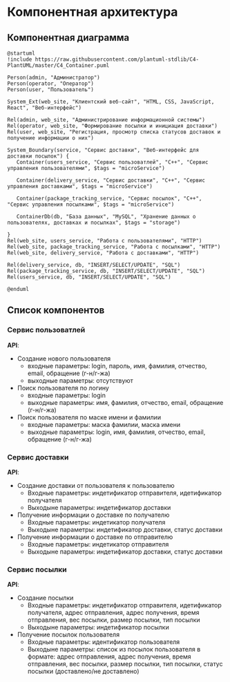 # Компонентная архитектура
<!-- Состав и взаимосвязи компонентов системы между собой и внешними системами с указанием протоколов, ключевые технологии, используемые для реализации компонентов.
Диаграмма контейнеров C4 и текстовое описание. 
-->
## Компонентная диаграмма

```plantuml
@startuml
!include https://raw.githubusercontent.com/plantuml-stdlib/C4-PlantUML/master/C4_Container.puml

Person(admin, "Администратор")
Person(operator, "Оператор")
Person(user, "Пользователь")

System_Ext(web_site, "Клиентский веб-сайт", "HTML, CSS, JavaScript, React", "Веб-интерфейс")

Rel(admin, web_site, "Администрирование информационной системы")
Rel(operator, web_site, "Формирование посылки и инициация доставки")
Rel(user, web_site, "Регистрация, просмотр списка статусов доставок и получение информации о них")

System_Boundary(service, "Сервис доставки", "Веб-интерфейс для доставки посылок") {
   Container(users_service, "Сервис пользоватлей", "C++", "Сервис управления пользователями", $tags = "microService")   

   Container(delivery_service, "Сервис доставки", "C++", "Сервис управления доставками", $tags = "microService")

   Container(package_tracking_service, "Сервис посылок", "C++", "Сервис управления посылками", $tags = "microService")

   ContainerDb(db, "База данных", "MySQL", "Хранение данных о пользователях, доставках и посылках", $tags = "storage")
   
}
Rel(web_site, users_service, "Работа с пользователями", "HTTP")
Rel(web_site, package_tracking_service, "Работа с посылками", "HTTP")
Rel(web_site, delivery_service, "Работа с доставками", "HTTP")

Rel(delivery_service, db, "INSERT/SELECT/UPDATE", "SQL")
Rel(package_tracking_service, db, "INSERT/SELECT/UPDATE", "SQL")
Rel(users_service, db, "INSERT/SELECT/UPDATE", "SQL")

@enduml
```

## Список компонентов  

### Сервис пользоватлей
**API**:
-	Создание нового пользователя
      - входные параметры: login, пароль, имя, фамилия, отчество, email, обращение (г-н/г-жа)
      - выходные параметры: отсутствуют
-	Поиск пользователя по логину
     - входные параметры:  login
     - выходные параметры: имя, фамилия, отчество, email, обращение (г-н/г-жа)
-	Поиск пользователя по маске имени и фамилии
     - входные параметры: маска фамилии, маска имени
     - выходные параметры: login, имя, фамилия, отчество, email, обращение (г-н/г-жа)

### Сервис доставки
**API**:
- Создание доставки от пользователя к пользователю
  - Входные параметры: индетификатор отправителя, идетификатор получателя
  - Выходыне параметры: индетификатор доставки
- Получение информации о доставке по получателю 
    - Входные параметры: индетикатор получателя 
    - Выходыне параметры: индетификатор доставки, статус доставки
- Получение информации о доставке по отправителю
    - Входные параметры: индетикатор отправителя 
    - Выходыне параметры: индетификатор доставки, статус доставки

### Сервис посылки
**API**:
- Создание посылки
  - Входные параметры: индетификатор отправителя, идетификатор получателя, адрес отправления, адрес получения, время отправления, вес посылки, размер посылки, тип посылки
  - Выходыне параметры: индетификатор посылки
- Получение посылок пользователя
  - Входные параметры: идентификатор пользователя
  - Выходыне параметры: список из посылок пользователя в формате: адрес отправления, адрес получения, время отправления, вес посылки, размер посылки, тип посылки, статус посылки (доставлено/не доставлено)